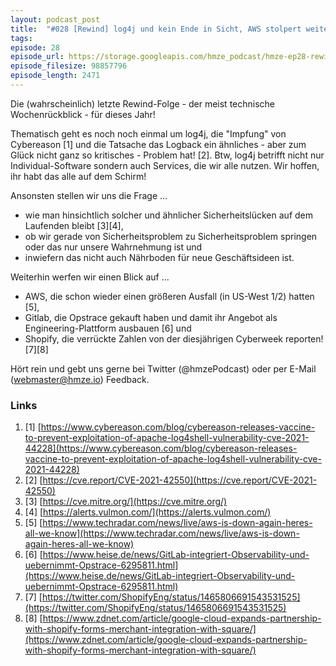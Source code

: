 ```yaml
---
layout: podcast_post
title:  "#028 [Rewind] log4j und kein Ende in Sicht, AWS stolpert weiter, Shopify mit beeindruckenden Zahlen zur Cyberweek uvm ..."
tags:
episode: 28
episode_url: https://storage.googleapis.com/hmze_podcast/hmze-ep28-rewind.mp3
episode_filesize: 98857796
episode_length: 2471
---
```


Die (wahrscheinlich) letzte Rewind-Folge - der meist technische Wochenrückblick - für dieses Jahr!

Thematisch geht es noch noch einmal um log4j, die "Impfung" von Cybereason [1] und die Tatsache das Logback ein ähnliches - aber zum Glück nicht ganz so kritisches - Problem hat! [2]. Btw, log4j betrifft nicht nur Individual-Software sondern auch Services, die wir alle nutzen. Wir hoffen, ihr habt das alle auf dem Schirm!

Ansonsten stellen wir uns die Frage ...

* wie man hinsichtlich solcher und ähnlicher Sicherheitslücken auf dem Laufenden bleibt [3][4],
* ob wir gerade von Sicherheitsproblem zu Sicherheitsproblem springen oder das nur unsere Wahrnehmung ist und
* inwiefern das nicht auch Nährboden für neue Geschäftsideen ist.

Weiterhin werfen wir einen Blick auf ...

* AWS, die schon wieder einen größeren Ausfall (in US-West 1/2) hatten [5],
* Gitlab, die Opstrace gekauft haben und damit ihr Angebot als Engineering-Plattform ausbauen [6] und
* Shopify, die verrückte Zahlen von der diesjährigen Cyberweek reporten! [7][8]

Hört rein und gebt uns gerne bei Twitter (@hmzePodcast) oder per E-Mail (webmaster@hmze.io) Feedback.

### Links ###
1. [1] [https://www.cybereason.com/blog/cybereason-releases-vaccine-to-prevent-exploitation-of-apache-log4shell-vulnerability-cve-2021-44228](https://www.cybereason.com/blog/cybereason-releases-vaccine-to-prevent-exploitation-of-apache-log4shell-vulnerability-cve-2021-44228)
2. [2] [https://cve.report/CVE-2021-42550](https://cve.report/CVE-2021-42550)
3. [3] [https://cve.mitre.org/](https://cve.mitre.org/)
4. [4] [https://alerts.vulmon.com/](https://alerts.vulmon.com/)
5. [5] [https://www.techradar.com/news/live/aws-is-down-again-heres-all-we-know](https://www.techradar.com/news/live/aws-is-down-again-heres-all-we-know)
6. [6] [https://www.heise.de/news/GitLab-integriert-Observability-und-uebernimmt-Opstrace-6295811.html](https://www.heise.de/news/GitLab-integriert-Observability-und-uebernimmt-Opstrace-6295811.html)
7. [7] [https://twitter.com/ShopifyEng/status/1465806691543531525](https://twitter.com/ShopifyEng/status/1465806691543531525)
8. [8] [https://www.zdnet.com/article/google-cloud-expands-partnership-with-shopify-forms-merchant-integration-with-square/](https://www.zdnet.com/article/google-cloud-expands-partnership-with-shopify-forms-merchant-integration-with-square/)